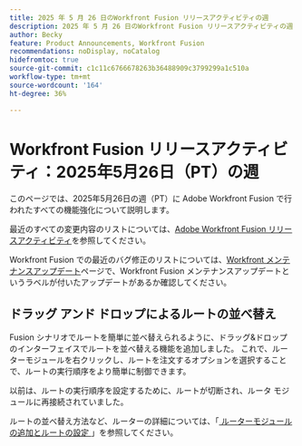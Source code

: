 ```yaml
---
title: 2025 年 5 月 26 日のWorkfront Fusion リリースアクティビティの週
description: 2025 年 5 月 26 日のWorkfront Fusion リリースアクティビティの週
author: Becky
feature: Product Announcements, Workfront Fusion
recommendations: noDisplay, noCatalog
hidefromtoc: true
source-git-commit: c1c11c6766678263b36488909c3799299a1c510a
workflow-type: tm+mt
source-wordcount: '164'
ht-degree: 36%

---
```


# Workfront Fusion リリースアクティビティ：2025年5月26日（PT）の週

このページでは、2025年5月26日の週（PT）に Adobe Workfront Fusion で行われたすべての機能強化について説明します。

最近のすべての変更内容のリストについては、[Adobe Workfront Fusion リリースアクティビティ](/help/workfront-fusion/fusion-product-releases/fusion-release-activity.md)を参照してください。

Workfront Fusion での最近のバグ修正のリストについては、[Workfront メンテナンスアップデート](https://experienceleague.adobe.com/en/docs/workfront-known-issues/releases/current-updates)ページで、Workfront Fusion メンテナンスアップデートというラベルが付いたアップデートがあるか確認してください。

## ドラッグ アンド ドロップによるルートの並べ替え

Fusion シナリオでルートを簡単に並べ替えられるように、ドラッグ&amp;ドロップのインターフェイスでルートを並べ替える機能を追加しました。 これで、ルーターモジュールを右クリックし、ルートを注文するオプションを選択することで、ルートの実行順序をより簡単に制御できます。

以前は、ルートの実行順序を設定するために、ルートが切断され、ルータ モジュールに再接続されていました。

ルートの並べ替え方法など、ルーターの詳細については、「[ ルーターモジュールの追加とルートの設定 ](/help/workfront-fusion/create-scenarios/add-modules/router-module.md)」を参照してください。
